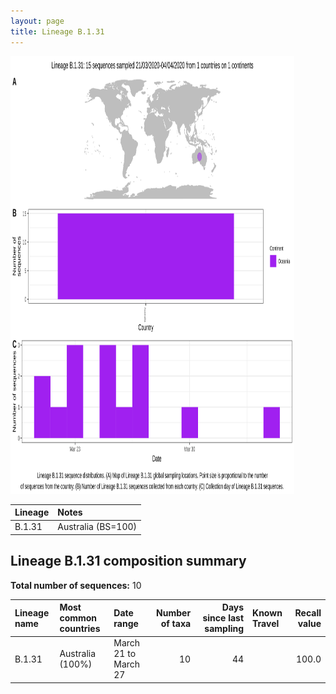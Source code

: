 ```yaml
---
layout: page
title: Lineage B.1.31
---
```




<img src="../assets/images/B.1.31.svg" alt="B.1.31 lineage summary figure" width="90%" height="700px" />


| Lineage | Notes |
|:-----|:-----|
| B.1.31 | Australia (BS=100) |

<h2>Lineage B.1.31 composition summary </h2>

<strong>Total number of sequences:</strong> 10

| Lineage name | Most common countries | Date range | Number of taxa |  Days since last sampling | Known Travel | Recall value |
|:-----|:-----|:-------|-------:|-------:|:---------|--------:|
| B.1.31 | Australia (100%) | March 21 to March 27 | 10 | 44 |  | 100.0 |
